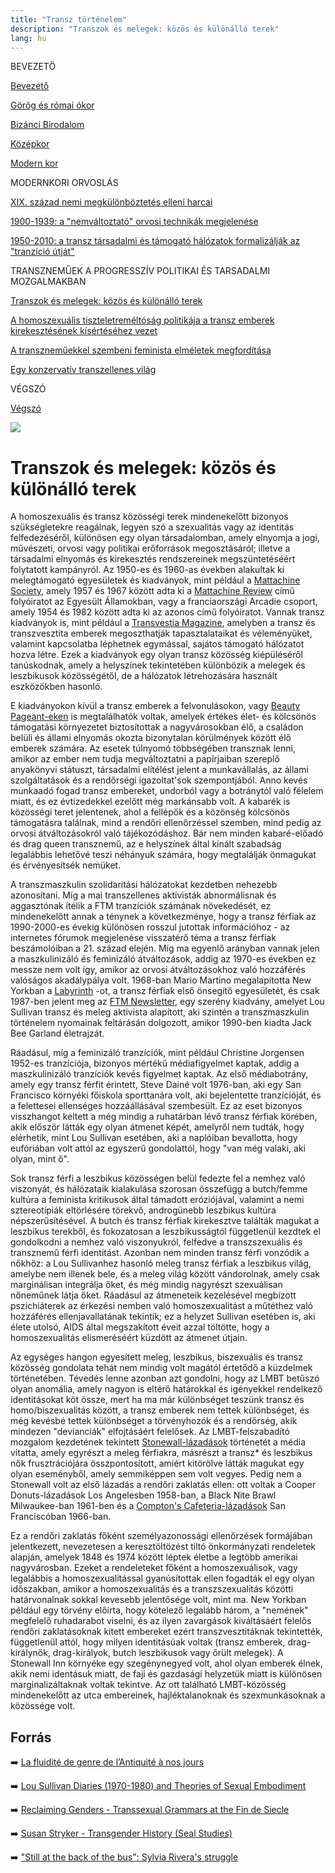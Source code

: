 ```yaml
---
title: "Transz történelem"
description: "Transzok és melegek: közös és különálló terek"
lang: hu
---
```


<div class="floating-columns">

<div class="floating-bar">


BEVEZETÖ

[Bevezető](/#/entry?id=transz-tortenelem)

[Görög és római ókor](/#/entry?id=transz-tortenelem-gorog-es-romai-okor)

[Bizánci Birodalom](/#/entry?id=transz-tortenelem-bizanci-birodalom)

[Középkor](/#/entry?id=transz-tortenelem-kozepkor)

[Modern kor](/#/entry?id=transz-tortenelem-modern-kor)

MODERNKORI ORVOSLÁS

[XIX. század nemi megkülönböztetés elleni harcai](/#/entry?id=transz-tortenelem-xix-szazad)

[1900-1939: a "nemváltoztató" orvosi technikák megjelenése](/#/entry?id=transz-tortenelem-nemvaltoztato-orvosi-technikak-megjelenese)

[1950-2010: a transz társadalmi és támogató hálózatok formalizálják az "tranzíció útját"](/#/entry?id=transz-tortenelem-xx-szazad)

TRANSZNEMŰEK A PROGRESSZÍV POLITIKAI ÉS TARSADALMI MOZGALMAKBAN

[Transzok és melegek: közös és különálló terek](/#/entry?id=transz-tortenelem-transzok-es-melegek)

[A homoszexuális tiszteletreméltóság politikája a transz emberek kirekesztésének kísértéséhez vezet](/#/entry?id=transz-tortenelem-meleg-tisztelet-transz-kirekesztes)

[A transzneműekkel szembeni feminista elméletek megfordítása](/#/entry?id=transz-tortenelem-feminista-elmeletek-megforditasa)

[Egy konzervatív transzellenes világ](/#/entry?id=transz-tortenelem-konzervativ-transzellenes-vilag)

VÉGSZÓ

[Végszó](/#/entry?id=transz-tortenelem-konkluzio)


</div>

<div class="wiki-content">

<div class="header-image"><img src="assets/images/undraw_moving.svg" /></div>

# Transzok és melegek: közös és különálló terek

A homoszexuális és transz közösségi terek mindenekelőtt bizonyos szükségletekre reagálnak, legyen szó a szexualitás vagy az identitás felfedezéséről, különösen egy olyan társadalomban, amely elnyomja a jogi, művészeti, orvosi vagy politikai erőforrások megosztásáról; illetve a társadalmi elnyomás és kirekesztés rendszereinek megszüntetéséért folytatott kampányról. Az 1950-es és 1960-as években alakultak ki melegtámogató egyesületek és kiadványok, mint például a [Mattachine Society](https://en.wikipedia.org/wiki/Mattachine_Society), amely 1957 és 1967 között adta ki a [Mattachine Review](https://guides.loc.gov/lgbtq-studies/before-stonewall/mattachine) című folyóiratot az Egyesült Államokban, vagy a franciaországi Arcadie csoport, amely 1954 és 1982 között adta ki az azonos című folyóiratot. Vannak transz kiadványok is, mint például a [Transvestia Magazine](https://vault.library.uvic.ca/collections/6576cedf-1282-4089-8351-08f73f4199b4), amelyben a transz és transzvesztita emberek megoszthatják tapasztalataikat és véleményüket, valamint kapcsolatba léphetnek egymással, sajátos támogató hálózatot hozva létre. Ezek a kiadványok egy olyan transz közösség kiépüléséről tanúskodnak, amely a helyszínek tekintetében különbözik a melegek és leszbikusok közösségétől, de a hálózatok létrehozására használt eszközökben hasonló.

E kiadványokon kívül a transz emberek a felvonulásokon, vagy [Beauty Pageant-eken](https://en.wikipedia.org/wiki/Beauty_pageant) is megtalálhatók voltak, amelyek értékes élet- és kölcsönös támogatási környezetet biztosítottak a nagyvárosokban élő, a családon belüli és állami elnyomás okozta bizonytalan körülmények között élő emberek számára. Az esetek túlnyomó többségében transznak lenni, amikor az ember nem tudja megváltoztatni a papírjaiban szereplő anyakönyvi státuszt, társadalmi elítélést jelent a munkavállalás, az állami szolgáltatások és a rendőrségi igazoltat'sok szempontjából. Anno kevés munkaadó fogad transz embereket, undorból vagy a botránytól való félelem miatt, és ez évtizedekkel ezelőtt még markánsabb volt. A kabarék is közösségi teret jelentenek, ahol a fellépők és a közönség kölcsönös támogatásra találnak, mind a rendőri ellenőrzéssel szemben, mind pedig az orvosi átváltozásokról való tájékozódáshoz. Bár nem minden kabaré-előadó és drag queen transznemű, az e helyszínek által kínált szabadság legalábbis lehetővé teszi néhányuk számára, hogy megtalálják önmagukat és érvényesítsék nemüket.

A transzmaszkulin szolidaritási hálózatokat kezdetben nehezebb azonosítani. Míg a mai transzellenes aktivisták abnormálisnak és aggasztónak ítélik a FTM tranzíciók számának növekedését, ez mindenekelőtt annak a ténynek a következménye, hogy a transz férfiak az 1990-2000-es évekig különösen rosszul jutottak információhoz - az internetes fórumok megjelenése visszatérő téma a transz férfiak beszámolóiban a 21. század elején. Míg ma egyenlő arányban vannak jelen a maszkulinizáló és feminizáló átváltozások, addig az 1970-es években ez messze nem volt így, amikor az orvosi átváltozásokhoz való hozzáférés valóságos akadálypálya volt. 1968-ban Mario Martino megalapította New Yorkban a [Labyrinth](https://en.wikipedia.org/wiki/Mario_Martino) -ot, a transz férfiak első önsegítő egyesületét, és csak 1987-ben jelent meg az [FTM Newsletter](https://vault.library.uvic.ca/collections/d13ed5ae-6ea3-4cb8-b72a-4a5c794982b6), egy szerény kiadvány, amelyet Lou Sullivan transz és meleg aktivista alapított, aki szintén a transzmaszkulin történelem nyomainak feltárásán dolgozott, amikor 1990-ben kiadta Jack Bee Garland életrajzát.

Ráadásul, míg a feminizáló tranzíciók, mint például Christine Jorgensen 1952-es tranzíciója, bizonyos mértékű médiafigyelmet kaptak, addig a maszkulinizáló tranzíciók kevés figyelmet kaptak. Az első médiabotrány, amely egy transz férfit érintett, Steve Dainé volt 1976-ban, aki egy San Francisco környéki főiskola sporttanára volt, aki bejelentette tranzícióját, és a felettesei ellenséges hozzáállásával szembesült. Ez az eset bizonyos visszhangot keltett a még mindig a ruhatárban lévő transz férfiak körében, akik először látták egy olyan átmenet képét, amelyről nem tudták, hogy elérhetik, mint Lou Sullivan esetében, aki a naplóiban bevallotta, hogy eufóriában volt attól az egyszerű gondolattól, hogy "van még valaki, aki olyan, mint ő".

Sok transz férfi a leszbikus közösségen belül fedezte fel a nemhez való viszonyát, és hálózataik kialakulása szorosan összefügg a butch/femme kultúra a feminista kritikusok által támadott eróziójával, valamint a nemi sztereotípiák eltörlésére törekvő, androgünebb leszbikus kultúra népszerűsítésével. A butch és transz férfiak kirekesztve találták magukat a leszbikus terekből, és fokozatosan a leszbikusságtól függetlenül kezdtek el gondolkodni a nemhez való viszonyukról, felfedve a transzszexuális és transznemű férfi identitást. Azonban nem minden transz férfi vonzódik a nőkhöz: a Lou Sullivanhez hasonló meleg transz férfiak a leszbikus világ, amelybe nem illenek bele, és a meleg világ között vándorolnak, amely csak marginálisan integrálja őket, és még mindig nagyrészt szexuálisan nőneműnek látja őket. Ráadásul az átmeneteik kezelésével megbízott pszichiáterek az érkezési nemben való homoszexualitást a műtéthez való hozzáférés ellenjavallatának tekintik; ez a helyzet Sullivan esetében is, aki élete utolsó, AIDS által megszakított éveit azzal töltötte, hogy a homoszexualitás elismeréséért küzdött az átmenet útjain.

Az egységes hangon egyesített meleg, leszbikus, biszexuális és transz közösség gondolata tehát nem mindig volt magától értetődő a küzdelmek történetében. Tévedés lenne azonban azt gondolni, hogy az LMBT betűszó olyan anomália, amely nagyon is eltérő határokkal és igényekkel rendelkező identitásokat köt össze, mert ha ma már különbséget teszünk transz és homo/biszexualitás között, a transz emberek nem tettek különbséget, és még kevésbé tettek különbséget a törvényhozók és a rendőrség, akik mindezen "devianciák" elfojtásáért felelősek. Az LMBT-felszabadító mozgalom kezdetének tekintett [Stonewall-lázadások](https://en.wikipedia.org/wiki/Stonewall_riots) történetét a média vitatta, amely egyrészt a meleg férfiakra, másrészt a transz* és leszbikus nők frusztrációjára összpontosított, amiért kitörölve látták magukat egy olyan eseményből, amely semmiképpen sem volt vegyes. Pedig nem a Stonewall volt az első lázadás a rendőri zaklatás ellen: ott voltak a Cooper Donuts-lázadások Los Angelesben 1958-ban, a Black Nite Brawl Milwaukee-ban 1961-ben és a [Compton's Cafeteria-lázadások](https://www.theguardian.com/lifeandstyle/2019/jun/21/stonewall-san-francisco-riot-tenderloin-neighborhood-trans-women) San Franciscóban 1966-ban.

Ez a rendőri zaklatás főként személyazonossági ellenőrzések formájában jelentkezett, nevezetesen a keresztöltözést tiltó önkormányzati rendeletek alapján, amelyek 1848 és 1974 között léptek életbe a legtöbb amerikai nagyvárosban. Ezeket a rendeleteket főként a homoszexuálisok, vagy legalábbis a homoszexualitással gyanúsítottak ellen fogadták el egy olyan időszakban, amikor a homoszexualitás és a transzszexualitás közötti határvonalnak sokkal kevesebb jelentősége volt, mint ma. New Yorkban például egy törvény előírta, hogy kötelező legalább három, a "nemének" megfelelő ruhadarabot viselni, és az ilyen zavargások kiváltásáért felelős rendőri zaklatásoknak kitett embereket ezért transzvesztitáknak tekintették, függetlenül attól, hogy milyen identitásúak voltak (transz emberek, drag-királynők, drag-királyok, butch leszbikusok vagy őrült melegek). A Stonewall Inn környéke egy szegénynegyed volt, ahol olyan emberek élnek, akik nemi identásuk miatt, de faji és gazdasági helyzetük miatt is különösen marginalizáltaknak voltak tekintve. Az ott található LMBT-közösség mindenekelőtt az utca embereinek, hajléktalanoknak és szexmunkásoknak a közössége volt.




## Forrás

➡️ [La fluidité de genre de l’Antiquité à nos jours](https://institutlaboetie.fr/wp-content/uploads/2023/06/NOTE-ILB-LGBT-1.pdf)

➡️ [Lou Sullivan Diaries (1970-1980) and Theories of Sexual Embodiment](https://link.springer.com/book/10.1007/978-3-319-63034-2)

️➡️ [Reclaiming Genders - Transsexual Grammars at the Fin de Siecle](https://www.bloomsbury.com/au/reclaiming-genders-9781474292825/)

➡️ [Susan Stryker - Transgender History (Seal Studies)](https://www.amazon.com/Transgender-History-second-Todays-Revolution/dp/158005689X)

➡️ ["Still at the back of the bus": Sylvia Rivera's struggle](https://www.researchgate.net/publication/237033838_Still_at_the_back_of_the_bus_Sylvia_Rivera's_struggle)

</div>